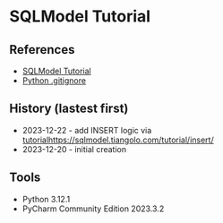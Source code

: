# SQLModel Tutorial
## References
* [SQLModel Tutorial](https://sqlmodel.tiangolo.com/tutorial/create-db-and-table-with-db-browser/)
* [Python .gitignore](https://github.com/github/gitignore/blob/main/Python.gitignore)
## History (lastest first)
* 2023-12-22 - add INSERT logic via [tutorial]()https://sqlmodel.tiangolo.com/tutorial/insert/
* 2023-12-20 - initial creation
## Tools
* Python 3.12.1
* PyCharm Community Edition  2023.3.2

